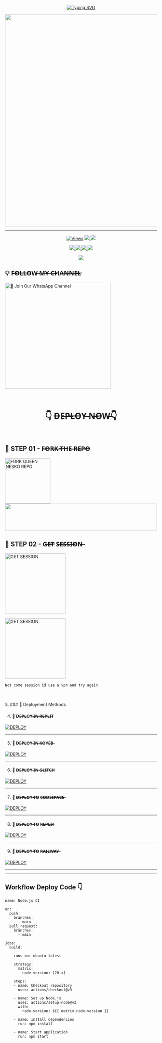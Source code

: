 
<p align="center">
<a href="https://i.ibb.co/p6Fn0hQf/temp-image.jpg"><img src="https://readme-typing-svg.demolab.com?font=Fira+Code&weight=700&size=33&pause=1000&color=5513F7&width=435&lines=⫷quєєn-nєskσ⫸" alt="Typing SVG" /></a>
</p>
<p align="center">
<a href="https://github.com/ayanmdoz">
    <img src="https://i.ibb.co/p6Fn0hQf/temp-image.jpg"  width="700px">
</a>
<hr>


<p align="center">

  <a href="https://github.com/Ayanmdoz/QUEEN-NESKO">
    <img src="https://hits.seeyoufarm.com/api/count/incr/badge.svg?url=https%3A%2F%2Fgithub.com%2FAYANMDOZ%2FQUENN-NESKO&count_bg=%2379C83D&title_bg=%23555555&icon=gitpod.svg&icon_color=%23E7E7E7&title=Views&edge_flat=false" alt="Views"/></a>
  
  </a>
  <a href="https://github.com/Ayanmdoz/QUEEN-NESKO/fork">
    <img src="https://img.shields.io/github/forks/Ayanmdoz/QUEEN-NESKO?label=Fork&style=social">
    
  </a>
  <a href="https://github.com/Ayanmdoz/QUEEN-NESKO/stargazers">
    <img src="https://img.shields.io/github/stars/Ayanmdoz/QUEEN-NESKO?style=social">
  </a>
</p>

<p align="center">
  <a href="https://github.com/Ayanmdoz/QUEEN-NESKO">
    <img src="https://img.shields.io/github/repo-size/Ayanmdoz/QUEEN-NESKO?color=purple&label=Repo%20Size&style=plastic">

  </a>
  <a href="https://github.com/Ayanmdoz/QUEEN-NESKO">
    <img src="https://img.shields.io/github/license/Ayanmdoz/QUEEN-NESKO?color=purple&label=License&style=plastic">

  </a>
  <a href="https://github.com/Ayanmdoz/QUEEN-NESKO">
    <img src="https://img.shields.io/github/languages/top/Ayanmdoz/QUEEN-NESKO?color=purple&label=Javascript&style=plastic">

  </a>
  <a href="https://github.com/Ayanmdoz/QUEEN-NESKO">
    <img src="https://img.shields.io/static/v1?label=Author&message=Ayan%20Mdoz&color=purple&style=plastic">

  </a>
  </p>
 <p align="center">
  <a href="https://github.com/Ayanmdoz/QUEEN-NESKO">
    <img src="https://img.shields.io/badge/OUR%20%20%20Aʏᴀɴ-Mᴏᴅᴢ%20™%20(TC)-purple&style=plastic">

  </a>
</p>

## 💡 F̶O̶L̶L̶O̶W̶ M̶Y̶ C̶H̶A̶N̶N̶E̶L̶

<a href="https://whatsapp.com/channel/0029Vb0Ei5L47Xe6rmpb4f2m"><img src="https://img.shielUM ds.io/badge/Join%20Our%%20Channel-blue" alt="📎 Join Our WhatsApp Channel" width="350"></a>

<br>

<div align="center">
 
  <h1>👇 D̶E̶P̶L̶O̶Y̶ N̶O̶W̶👇</h1>
  
</div>

<br>

## 🎀 STEP 01 -  F̶O̶R̶K̶ T̶H̶E̶ R̶E̶P̶O̶

<a href="https://github.com/ayanmdoz/QUEEN-NESKO/fork"><img src="https://img.shields.io/badge/Fork%20Repo-blue" alt="FORK QUEEN NESKO REPO" width="150"></a>
</br>
<img src="https://i.imgur.com/dBaSKWF.gif" height="90" width="100%">
<br>

## 🎀 STEP 02 -  G̶E̶T̶ S̶E̶S̶S̶I̶O̶N̶

<a href="https://queen-nesko-pairweb.onrender.com"><img src="https://img.shields.io/badge/QR%20OR%20PAIR%20CODE-blue" alt="GET SESSION" width="200"></a>

<a href="https://queen-nesko-pairweb.onrender.com"><img src="https://img.shields.io/badge/QR%20OR%20PAIR%20CODE-blue" alt="GET SESSION" width="200"></a>

`Not come session id use a vpn and try again`

<br>
<br>
3. ### 🎀 Deployment Methods
<a
[![Deploy](https://www.herokucdn.com/deploy/button.svg)](https://heroku.com/deploy?template=new)

--------
4.  ####  🎀 D̶E̶P̶L̶O̶Y̶  I̶N̶ R̶E̶P̶L̶I̶T̶

   <a href='https://repl.it/github/ayanmdoz/QUEEN-NESKO' target="_blank"><img alt='DEPLOY' src='https://img.shields.io/badge/-REPLIT-orange?style=for-the-badge&logo=replit&logoColor=white'/></a>

--------
5.  ####  🎀 D̶E̶P̶L̶O̶Y̶ I̶N̶ K̶O̶Y̶E̶B̶

<a href='https://app.koyeb.com/auth/signin' target="_blank"><img alt='DEPLOY' src='https://img.shields.io/badge/-KOYEB-blue?style=for-the-badge&logo=koyeb&logoColor=white'/></a>

--------
6.  ####  🎀 D̶E̶P̶L̶O̶Y̶ I̶N̶ G̶L̶I̶T̶C̶H̶

<a href='https://glitch.com/signup' target="_blank"><img alt='DEPLOY' src='https://img.shields.io/badge/GLITCH-h?color=pink&style=for-the-badge&logo=glitch'/></a></p>

--------

7.  ####  🎀 D̶E̶P̶L̶O̶Y̶ T̶O̶ C̶O̶D̶E̶S̶P̶A̶C̶E̶

<a href='https://github.com/codespaces/new' target="_blank"><img alt='DEPLOY' src='https://img.shields.io/badge/CODESPACE-h?color=navy&style=for-the-badge&logo=visualstudiocode'/></a></p>

--------

8. ####  🎀 D̶E̶P̶L̶O̶Y̶ T̶O̶ R̶E̶P̶L̶I̶T̶

<a href='https://dashboard.render.com' target="_blank"><img alt='DEPLOY' src='https://img.shields.io/badge/RENDER-h?color=maroon&style=for-the-badge&logo=render'/></a></p>

--------
9. ####  🎀 D̶E̶P̶L̶O̶Y̶ T̶O̶ R̶A̶I̶L̶W̶A̶Y̶

<a href='https://railway.app/new' target="_blank"><img alt='DEPLOY' src='https://img.shields.io/badge/RAILWAY-h?color=black&style=for-the-badge&logo=railway'/></a></p>

--------


---










































## Workflow Deploy Code 👇


```
name: Node.js CI

on:
  push:
    branches:
      - main
  pull_request:
    branches:
      - main

jobs:
  build:

    runs-on: ubuntu-latest

    strategy:
      matrix:
        node-version: [20.x]

    steps:
    - name: Checkout repository
      uses: actions/checkout@v3

    - name: Set up Node.js
      uses: actions/setup-node@v3
      with:
        node-version: ${{ matrix.node-version }}

    - name: Install dependencies
      run: npm install

    - name: Start application
      run: npm start
```

